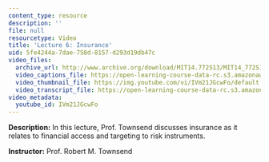 ```yaml
---
content_type: resource
description: ''
file: null
resourcetype: Video
title: 'Lecture 6: Insurance'
uid: 5fe4244a-7dae-758d-8157-d293d19db47c
video_files:
  archive_url: http://www.archive.org/download/MIT14.772S13/MIT14_772S13_lec06_300k.mp4
  video_captions_file: https://open-learning-course-data-rc.s3.amazonaws.com/14-772-development-economics-macroeconomics-spring-2013/cd6526f34e0f59cc84a2d0937cb1b569_IVm21JGcwFo.vtt
  video_thumbnail_file: https://img.youtube.com/vi/IVm21JGcwFo/default.jpg
  video_transcript_file: https://open-learning-course-data-rc.s3.amazonaws.com/14-772-development-economics-macroeconomics-spring-2013/1e954844e987b00bc8fbdd45e9f9e5c6_IVm21JGcwFo.pdf
video_metadata:
  youtube_id: IVm21JGcwFo
---
```


**Description:** In this lecture, Prof. Townsend discusses insurance as it relates to financial access and targeting to risk instruments.

**Instructor:** Prof. Robert M. Townsend